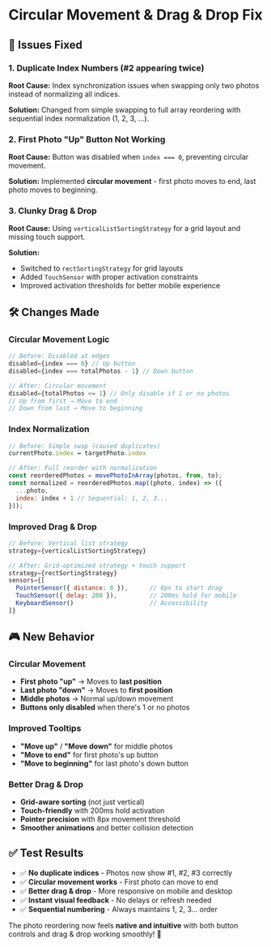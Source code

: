 # Circular Movement & Drag & Drop Fix

## 🎯 Issues Fixed

### 1. **Duplicate Index Numbers** (#2 appearing twice)
**Root Cause:** Index synchronization issues when swapping only two photos instead of normalizing all indices.

**Solution:** Changed from simple swapping to full array reordering with sequential index normalization (1, 2, 3, ...).

### 2. **First Photo "Up" Button Not Working**
**Root Cause:** Button was disabled when `index === 0`, preventing circular movement.

**Solution:** Implemented **circular movement** - first photo moves to end, last photo moves to beginning.

### 3. **Clunky Drag & Drop**
**Root Cause:** Using `verticalListSortingStrategy` for a grid layout and missing touch support.

**Solution:** 
- Switched to `rectSortingStrategy` for grid layouts
- Added `TouchSensor` with proper activation constraints
- Improved activation thresholds for better mobile experience

## 🛠️ Changes Made

### Circular Movement Logic
```jsx
// Before: Disabled at edges
disabled={index === 0} // Up button
disabled={index === totalPhotos - 1} // Down button

// After: Circular movement
disabled={totalPhotos <= 1} // Only disable if 1 or no photos
// Up from first → Move to end
// Down from last → Move to beginning
```

### Index Normalization
```jsx
// Before: Simple swap (caused duplicates)
currentPhoto.index ↔ targetPhoto.index

// After: Full reorder with normalization
const reorderedPhotos = movePhotoInArray(photos, from, to);
const normalized = reorderedPhotos.map((photo, index) => ({
  ...photo,
  index: index + 1 // Sequential: 1, 2, 3...
}));
```

### Improved Drag & Drop
```jsx
// Before: Vertical list strategy
strategy={verticalListSortingStrategy}

// After: Grid-optimized strategy + touch support
strategy={rectSortingStrategy}
sensors={[
  PointerSensor({ distance: 8 }),      // 8px to start drag
  TouchSensor({ delay: 200 }),         // 200ms hold for mobile
  KeyboardSensor()                     // Accessibility
]}
```

## 🎮 New Behavior

### Circular Movement
- **First photo "up"** → Moves to **last position**
- **Last photo "down"** → Moves to **first position**
- **Middle photos** → Normal up/down movement
- **Buttons only disabled** when there's 1 or no photos

### Improved Tooltips
- **"Move up"** / **"Move down"** for middle photos
- **"Move to end"** for first photo's up button
- **"Move to beginning"** for last photo's down button

### Better Drag & Drop
- **Grid-aware sorting** (not just vertical)
- **Touch-friendly** with 200ms hold activation
- **Pointer precision** with 8px movement threshold
- **Smoother animations** and better collision detection

## ✅ Test Results
- ✅ **No duplicate indices** - Photos now show #1, #2, #3 correctly
- ✅ **Circular movement works** - First photo can move to end
- ✅ **Better drag & drop** - More responsive on mobile and desktop
- ✅ **Instant visual feedback** - No delays or refresh needed
- ✅ **Sequential numbering** - Always maintains 1, 2, 3... order

The photo reordering now feels **native and intuitive** with both button controls and drag & drop working smoothly! 🚀
